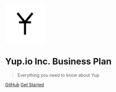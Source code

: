 ![logo](icon.png)

# Yup.io Inc. Business Plan 

> Everything you need to know about Yup

[GitHub](https://github.com/docsifyjs/docsify/)
[Get Started](#README.md)
